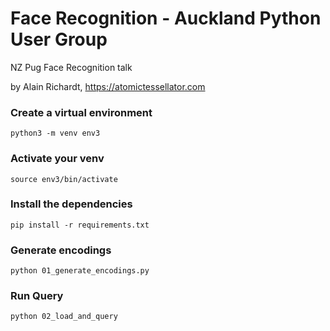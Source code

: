 # Face Recognition - Auckland Python User Group

NZ Pug Face Recognition talk

by Alain Richardt, https://atomictessellator.com

### Create a virtual environment
```
python3 -m venv env3
```

### Activate your venv
```
source env3/bin/activate
```

### Install the dependencies
```
pip install -r requirements.txt
```

### Generate encodings
```
python 01_generate_encodings.py
```

### Run Query
```
python 02_load_and_query
```

